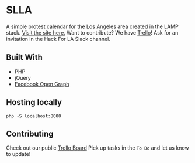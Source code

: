 # SLLA

A simple protest calendar for the Los Angeles area created in the LAMP stack. [Visit the site here.](http://stayloudla.com/)
Want to contribute? We have [Trello](https://trello.com/stayloudla)! Ask for an invitation in the Hack For LA Slack channel.

## Built With

* PHP
* jQuery
* [Facebook Open Graph](https://developers.facebook.com/docs/reference/opengraph/)

## Hosting locally
`php -S localhost:8000`

## Contributing
Check out our public [Trello Board](https://trello.com/b/jYpP8ZTg/stay-loud-la)
Pick up tasks in the `To Do` and let us know to update!
